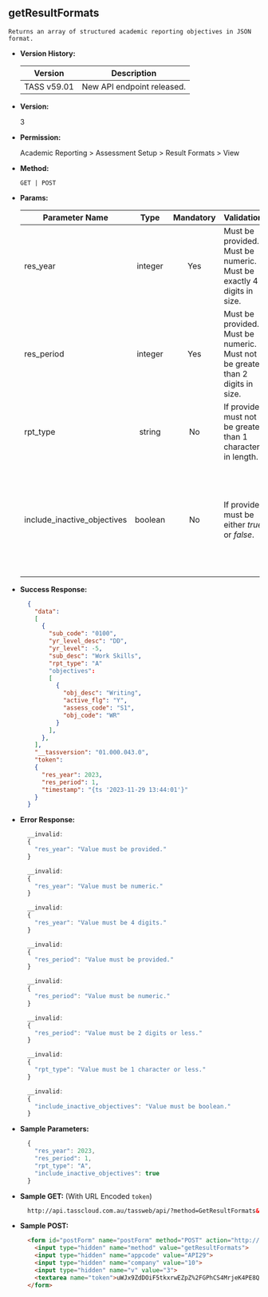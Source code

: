 **getResultFormats**
----
    Returns an array of structured academic reporting objectives in JSON format.

* **Version History:**

    Version | Description
    --- | --- |
    TASS v59.01 | New API endpoint released.

* **Version:**

    3

* **Permission:**

    Academic Reporting > Assessment Setup > Result Formats > View

* **Method:**

    `GET | POST`

*  **Params:**

    Parameter Name | Type | Mandatory | Validations | Notes
    --- | :---: | :---: | --- | --- |
    res_year | integer | Yes | Must be provided.<br>Must be numeric.<br>Must be exactly 4 digits in size. | Year to get objectives for.
    res_period | integer | Yes | Must be provided.<br>Must be numeric.<br>Must not be greater than 2 digits in size. | Period to get objectives for.
    rpt_type | string | No | If provided, must not be greater than 1 character in length. | Specific report type to retrieve.
    include_inactive_objectives | boolean | No | If provided, must be either <i>true</i> or <i>false</i>. | Default is <i>false</i>.<br>If set to <i>true</i> then inactive objectives will be included in the return results.

* **Success Response:**
    ```json
      {
        "data":
        [
          {
            "sub_code": "0100",
            "yr_level_desc": "DD",
            "yr_level": -5,
            "sub_desc": "Work Skills",
            "rpt_type": "A"
            "objectives":
            [
              {
                "obj_desc": "Writing",
                "active_flg": "Y",
                "assess_code": "S1",
                "obj_code": "WR"
              }
            ],
          },
        ],
        "__tassversion": "01.000.043.0",
        "token":
        {
          "res_year": 2023,
          "res_period": 1,
          "timestamp": "{ts '2023-11-29 13:44:01'}"
        }
      }
    ```
 
* **Error Response:**

    ```javascript
      __invalid:
      {
        "res_year": "Value must be provided."
      }
    ```

    ```javascript
      __invalid:
      {
        "res_year": "Value must be numeric."
      }
    ```

    ```javascript
      __invalid:
      {
        "res_year": "Value must be 4 digits."
      }
    ```

    ```javascript
      __invalid:
      {
        "res_period": "Value must be provided."
      }
    ```

    ```javascript
      __invalid:
      {
        "res_period": "Value must be numeric."
      }
    ```

    ```javascript
      __invalid:
      {
        "res_period": "Value must be 2 digits or less."
      }
    ```
	
    ```javascript
      __invalid:
      {
        "rpt_type": "Value must be 1 character or less."
      }
    ```
    
    ```javascript
      __invalid:
      {
        "include_inactive_objectives": "Value must be boolean."
      }
    ```
    
* **Sample Parameters:**

    ```javascript
      {
        "res_year": 2023, 
        "res_period": 1,
        "rpt_type": "A",
        "include_inactive_objectives": true
      }
    ```

* **Sample GET:** (With URL Encoded `token`)

    ```HTML
      http://api.tasscloud.com.au/tassweb/api/?method=GetResultFormats&appcode=API29&company=10&v=2&token=uWJx9ZdDOiF5tkxrwEZpZ%2FGPhCS4MrjeK4PE8QvYHjeQRH2LoYO6VYFVXkHn%2BGNA
    ```
  
* **Sample POST:**

    ```HTML
      <form id="postForm" name="postForm" method="POST" action="http://api.tasscloud.com.au/tassweb/api/">
        <input type="hidden" name="method" value="getResultFormats">
        <input type="hidden" name="appcode" value="API29">
        <input type="hidden" name="company" value="10">
        <input type="hidden" name="v" value="3">
        <textarea name="token">uWJx9ZdDOiF5tkxrwEZpZ%2FGPhCS4MrjeK4PE8QvYHjeQRH2LoYO6VYFVXkHn%2BGNA</textarea>
      </form>
    ```
